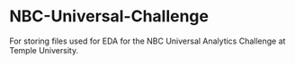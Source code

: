 # NBC-Universal-Challenge
For storing files used for EDA for the NBC Universal Analytics Challenge at Temple University.

